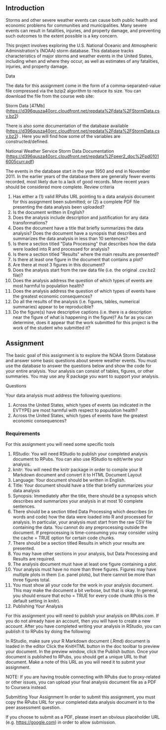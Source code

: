 ## Introduction

Storms and other severe weather events can cause both public health and economic problems for communities and municipalities. Many severe events can result in fatalities, injuries, and property damage, and preventing such outcomes to the extent possible is a key concern.

This project involves exploring the U.S. National Oceanic and Atmospheric Administration's (NOAA) storm database. This database tracks characteristics of major storms and weather events in the United States, including when and where they occur, as well as estimates of any fatalities, injuries, and property damage.

Data

The data for this assignment come in the form of a comma-separated-value file compressed via the bzip2 algorithm to reduce its size. You can download the file from the course web site:

Storm Data [47Mb] (https://d396qusza40orc.cloudfront.net/repdata%2Fdata%2FStormData.csv.bz2)

There is also some documentation of the database available (https://d396qusza40orc.cloudfront.net/repdata%2Fdata%2FStormData.csv.bz2) . 
Here you will find how some of the variables are constructed/defined.

National Weather Service Storm Data Documentation (https://d396qusza40orc.cloudfront.net/repdata%2Fpeer2_doc%2Fpd01016005curr.pdf)

The events in the database start in the year 1950 and end in November 2011. In the earlier years of the database there are generally fewer events recorded, most likely due to a lack of good records. More recent years should be considered more complete.
Review criteria
1.  Has either a (1) valid RPubs URL pointing to a data analysis document for this assignment been submitted; or (2) a complete PDF file presenting the data analysis been uploaded?
2. Is the document written in English?
3. Does the analysis include description and justification for any data transformations?
4. Does the document have a title that briefly summarizes the data analysis? Does the document have a synopsis that describes and summarizes the data analysis in less than 10 sentences?
5. Is there a section titled "Data Processing" that describes how the data were loaded into R and processed for analysis?
6. Is there a section titled "Results" where the main results are presented?
7. Is there at least one figure in the document that contains a plot?
8. Are there at most 3 figures in this document?
9. Does the analysis start from the raw data file (i.e. the original .csv.bz2 file)?
10. Does the analysis address the question of which types of events are most harmful to population health?
11. Does the analysis address the question of which types of events have the greatest economic consequences?
12. Do all the results of the analysis (i.e. figures, tables, numerical summaries) appear to be reproducible?
13. Do the figure(s) have descriptive captions (i.e. there is a description near the figure of what is happening in the figure)?
As far as you can determine, does it appear that the work submitted for this project is the work of the student who submitted it?

## Assignment

The basic goal of this assignment is to explore the NOAA Storm Database and answer some basic questions about severe weather events. You must use the database to answer the questions below and show the code for your entire analysis. Your analysis can consist of tables, figures, or other summaries. You may use any R package you want to support your analysis.

Questions

Your data analysis must address the following questions:

1. Across the United States, which types of events (as indicated in the EVTYPE) are most harmful with respect to population health?
2. Across the United States, which types of events have the greatest economic consequences?

### Requirements

For this assignment you will need some specific tools

1. RStudio: You will need RStudio to publish your completed analysis document to RPubs. You can also use RStudio to edit/write your analysis.
2. knitr: You will need the knitr package in order to compile your R Markdown document and convert it to HTML
Document Layout
3. Language: Your document should be written in English.
4. Title: Your document should have a title that briefly summarizes your data analysis
5. Synopsis: Immediately after the title, there should be a synopsis which describes and summarizes your analysis in at most 10 complete sentences.
6. There should be a section titled Data Processing which describes (in words and code) how the data were loaded into R and processed for analysis. In particular, your analysis must start from the raw CSV file containing the data. You cannot do any preprocessing outside the document. If preprocessing is time-consuming you may consider using the 
cache = TRUE option for certain code chunks.
7. There should be a section titled Results in which your results are presented.
8. You may have other sections in your analysis, but Data Processing and Results are required.
9. The analysis document must have at least one figure containing a plot.
10. Your analysis must have no more than three figures. Figures may have multiple plots in them (i.e. panel plots), but there cannot be more than three figures total.
11. You must show all your code for the work in your analysis document. This may make the document a bit verbose, but that is okay. In general, you should ensure that 
echo = TRUE for every code chunk (this is the default setting in knitr).
12. Publishing Your Analysis

For this assignment you will need to publish your analysis on RPubs.com. If you do not already have an account, then you will have to create a new account. After you have completed writing your analysis in RStudio, you can publish it to RPubs by doing the following:

In RStudio, make sure your R Markdown document (.Rmd) document is loaded in the editor
Click the KnitHTML button in the doc toolbar to preview your document.
In the preview window, click the Publish button.
Once your document is published to RPubs, you should get a unique URL to that document. Make a note of this URL as you will need it to submit your assignment.

NOTE: If you are having trouble connecting with RPubs due to proxy-related or other issues, you can upload your final analysis document file as a PDF to Coursera instead.

Submitting Your Assignment
In order to submit this assignment, you must copy the RPubs URL for your completed data analysis document in to the peer assessment question.

If you choose to submit as a PDF, please insert an obvious placeholder URL (e.g. https://google.com) in order to allow submission.


